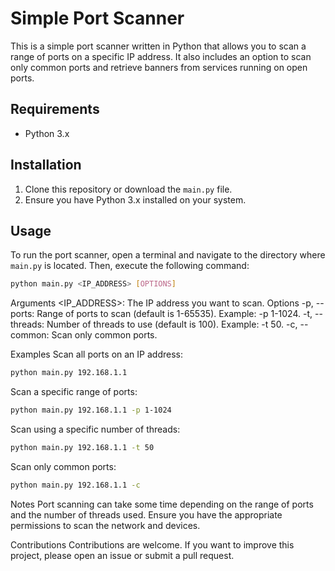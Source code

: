 # Simple Port Scanner

This is a simple port scanner written in Python that allows you to scan a range of ports on a specific IP address. It also includes an option to scan only common ports and retrieve banners from services running on open ports.

## Requirements

- Python 3.x

## Installation

1. Clone this repository or download the `main.py` file.
2. Ensure you have Python 3.x installed on your system.

## Usage

To run the port scanner, open a terminal and navigate to the directory where `main.py` is located. Then, execute the following command:

```sh
python main.py <IP_ADDRESS> [OPTIONS]
```
Arguments
<IP_ADDRESS>: The IP address you want to scan.
Options
-p, --ports: Range of ports to scan (default is 1-65535). Example: -p 1-1024.
-t, --threads: Number of threads to use (default is 100). Example: -t 50.
-c, --common: Scan only common ports.

Examples
Scan all ports on an IP address:

```sh
python main.py 192.168.1.1
```
Scan a specific range of ports:

```sh
python main.py 192.168.1.1 -p 1-1024
```
Scan using a specific number of threads:

```sh
python main.py 192.168.1.1 -t 50
```
Scan only common ports:

```sh
python main.py 192.168.1.1 -c
```
Notes
Port scanning can take some time depending on the range of ports and the number of threads used.
Ensure you have the appropriate permissions to scan the network and devices.

Contributions
Contributions are welcome. If you want to improve this project, please open an issue or submit a pull request.
